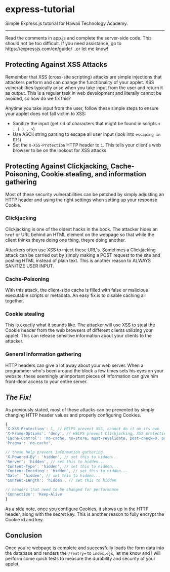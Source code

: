 # express-tutorial
Simple Express.js tutorial for Hawaii Technology Academy.
<hr>
Read the comments in app.js and complete the server-side code.
This should not be too difficult. If you need assistance, go to 
https://expressjs.com/en/guide/
..or let me know!

## Protecting Against XSS Attacks
Remember that XSS (cross-site scripting) attacks are simple injections 
that attackers perform and can change the functionality of your applet.
XSS vulnerabilties typically arise when you take input from the user and 
return it as output. This is a regular task in web development
and literally cannot be avoided, so how do we fix this?

Anytime you take input from the user, follow these
simple steps to ensure your applet does not fall victim to XSS:
* Sanitize the input (get rid of characters that might be found in scripts `< ; ( ) . >`)
* Use ASCII string parsing to escape all user input (look into `escaping in EJS`)
* Set the `X-XSS-Protection` HTTP header to `1`. This tells your client's web browser to be
  on the lookout for XSS attacks

## Protecting Against Clickjacking, Cache-Poisoning, Cookie stealing, and information gathering
Most of these security vulnerabilities can be patched by simply 
adjusting an HTTP header and using the right settings when setting up your response Cookie.

### Clickjacking
Clickjacking is one of the oldest hacks in the book. The attacker hides
an `href` or URL behind an HTML element on the webpage so that while the client
thinks theyre doing one thing, theyre doing another. 

Attackers often use XSS to inject these URL's. Sometimes a Clickjacking attack 
can be carried out by simply making a POST request to the site and posting 
HTML instead of plain text. This is another reason to ALWAYS SANITIZE USER INPUT.

### Cache-Poisoning
With this attack, the client-side cache is filled with false or malicious
executable scripts or metadata. An easy fix is to disable caching all together.

### Cookie stealing
This is exactly what it sounds like. The attacker will use XSS to steal 
the Cookie header from the web browsers of different clients utilizing your applet.
This can release sensitive information about your clients to the attacker.

### General information gathering
HTTP headers can give a lot away about your web server. When a programmer
who's been around the block a few times sets his eyes on your website, 
these seemingly unimportant pieces of information can give him front-door
access to your entire server.

## ***The Fix!***
As previously stated, most of these attacks can be prevented 
by simply changing HTTP header values and properly configuring Cookies.
```javascript
{
'X-XSS-Protection': 1, // HELPS prevent XSS, cannot do it on its own
'X-Frame-Options': 'deny', // HELPS prevent Clickjacking, XSS protection is also required for this
'Cache-Control': 'no-cache, no-store, must-revalidate, post-check=0, pre-check=0'', // prevents Cache-poisoning
'Pragma': 'no-cache',

// these help prevent information gathering
'X-Powered-By': 'hidden', // set this to hidden...
'Server': 'hidden', // set this to hidden...
'Content-Type': 'hidden', // set this to hidden...
'Content-Encoding': 'hidden', // set this to hidden...
'Date': 'hidden', // set this to hidden...
'Content-Length': 'hidden', // set this to hidden

// headers that need to be changed for performance
'Connection': 'Keep-Alive'
}
```
As a side note, once you configure Cookies, it shows up in the HTTP header, along with the secret key.
This is another reason to fully encrypt the Cookie id and key.


## Conclusion
Once you're webpage is complete and successfully loads the form data
into the database and renders the `/?entry=` to `index.ejs`, let me know
and I will perform some quick tests to measure the durability and
security of your applet.

